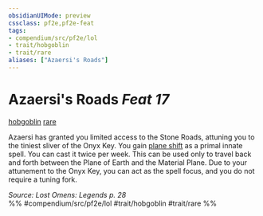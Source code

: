 ```yaml
---
obsidianUIMode: preview
cssclass: pf2e,pf2e-feat
tags:
- compendium/src/pf2e/lol
- trait/hobgoblin
- trait/rare
aliases: ["Azaersi's Roads"]
---
```

# Azaersi's Roads  *Feat 17*  
[hobgoblin](rules/traits/hobgoblin-locg.md "Hobgoblin Ancestry & Heritage Trait")  [rare](rules/traits/rare.md "Rare Rarity Trait")  


Azaersi has granted you limited access to the Stone Roads, attuning you to the tiniest sliver of the Onyx Key. You gain [plane shift](compendium/spells/plane-shift.md) as a primal innate spell. You can cast it twice per week. This can be used only to travel back and forth between the Plane of Earth and the Material Plane. Due to your attunement to the Onyx Key, you can act as the spell focus, and you do not require a tuning fork.

*Source: Lost Omens: Legends p. 28*  
%% #compendium/src/pf2e/lol #trait/hobgoblin #trait/rare %%